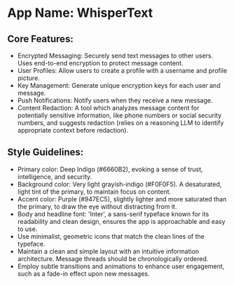 # **App Name**: WhisperText

## Core Features:

- Encrypted Messaging: Securely send text messages to other users. Uses end-to-end encryption to protect message content.
- User Profiles: Allow users to create a profile with a username and profile picture.
- Key Management: Generate unique encryption keys for each user and message.
- Push Notifications: Notify users when they receive a new message.
- Content Redaction: A tool which analyzes message content for potentially sensitive information, like phone numbers or social security numbers, and suggests redaction (relies on a reasoning LLM to identify appropriate context before redaction).

## Style Guidelines:

- Primary color: Deep Indigo (#6660B2), evoking a sense of trust, intelligence, and security.
- Background color: Very light grayish-indigo (#F0F0F5). A desaturated, light tint of the primary, to maintain focus on content.
- Accent color: Purple (#947EC5), slightly lighter and more saturated than the primary, to draw the eye without distracting from it.
- Body and headline font: 'Inter', a sans-serif typeface known for its readability and clean design, ensures the app is approachable and easy to use.
- Use minimalist, geometric icons that match the clean lines of the typeface.
- Maintain a clean and simple layout with an intuitive information architecture. Message threads should be chronologically ordered.
- Employ subtle transitions and animations to enhance user engagement, such as a fade-in effect upon new messages.